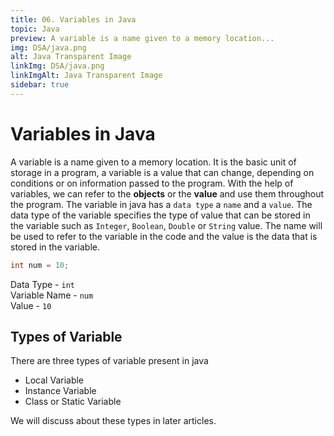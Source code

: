 ```yaml
---
title: 06. Variables in Java
topic: Java
preview: A variable is a name given to a memory location...
img: DSA/java.png
alt: Java Transparent Image
linkImg: DSA/java.png
linkImgAlt: Java Transparent Image
sidebar: true
---
```

# Variables in Java
A variable is a name given to a memory location. It is the basic unit of storage in a program, a variable is a value that can change, depending on conditions or on information passed to the program. With the help of variables, we can refer to the **objects** or the **value** and use them throughout the program. The variable in java has a `data type`  a `name` and a `value`. The data type of the variable specifies the type of value that can be stored in the variable such as `Integer`, `Boolean`, `Double` or `String` value. The name will be used to refer to the variable in the code and the value is the data that is stored in the variable.

```java
int num = 10;
```
Data Type - `int`\
Variable Name - `num`\
Value - `10`

## Types of Variable
There are three types of variable present in java
- Local Variable
- Instance Variable
- Class or Static Variable

We will discuss about these types in later articles. 